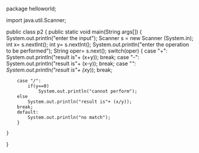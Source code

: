 package helloworld;

import java.util.Scanner;

public class p2 {
	public static void main(String args[])
	{
		System.out.println("enter the input");
		Scanner s = new Scanner (System.in);
		int x= s.nextInt();
		int y= s.nextInt();
		System.out.println("enter the operation to be performed");
		String oper= s.next();
		switch(oper)
		{
		case "+": System.out.println("result is"+ (x+y));
		break;
		case "-": System.out.println("result is"+ (x-y));
		break;
		case "*": System.out.println("result is"+ (x*y));
		break;
	
		case "/": 
			if(y==0)
				System.out.println("cannot perform");
		else
			System.out.println("result is"+ (x/y));
		break;
		default:
			System.out.println("no match");
		}
		
	}

}
